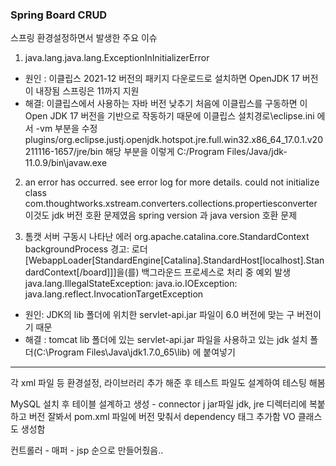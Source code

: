 ### Spring Board CRUD
스프링 환경설정하면서 발생한 주요 이슈

1. java.lang.java.lang.ExceptionInInitializerError
- 원인 : 이클립스 2021-12 버전의 패키지 다운로드로 설치하면 OpenJDK 17 버전이 내장됨 스프링은 11까지 지원
- 해결: 이클립스에서 사용하는 자바 버전 낮추기
처음에 이클립스를 구동하면 이 Open JDK 17 버전을 기반으로 작동하기 때문에 이클립스 설치경로\eclipse.ini 에서 -vm  부분을 수정
plugins/org.eclipse.justj.openjdk.hotspot.jre.full.win32.x86_64_17.0.1.v20211116-1657/jre/bin
해당 부분을 이렇게
C:/Program Files/Java/jdk-11.0.9/bin\javaw.exe

2. an error has occurred. see error log for more details. could not initialize class com.thoughtworks.xstream.converters.collections.propertiesconverter
이것도 jdk 버전 호환 문제였음 
spring version 과 java version 호환 문제


3. 톰캣 서버 구동시 나타난 에러
org.apache.catalina.core.StandardContext backgroundProcess 경고: 로더 [WebappLoader[StandardEngine[Catalina].StandardHost[localhost].StandardContext[/board]]]을(를) 백그라운드 프로세스로 처리 중 예외 발생 java.lang.IllegalStateException: java.io.IOException: java.lang.reflect.InvocationTargetException
- 원인:  JDK의 lib 폴더에 위치한 servlet-api.jar 파일이 6.0 버전에 맞는 구 버전이기 때문 
- 해결 : tomcat lib 폴더에 있는 servlet-api.jar 파일을 사용하고 있는 jdk 설치 폴더(C:\Program Files\Java\jdk1.7.0_65\lib) 에 붙여넣기

-------
각 xml 파일 등 환경설정, 라이브러리 추가 해준 후 테스트 파일도 설계하여 테스팅 해봄

MySQL 설치 후 테이블 설계하고 생성 - connector j jar파일 jdk, jre 디렉터리에 복붙하고 버전 잘봐서 pom.xml 파일에 버전 맞춰서 dependency 태그 추가함  VO 클래스도 생성함

컨트롤러 - 매퍼 - jsp 순으로 만들어줬음..
